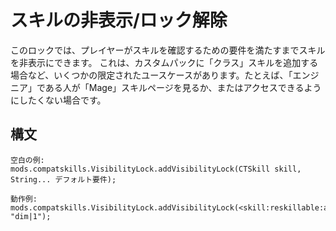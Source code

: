 # スキルの非表示/ロック解除

このロックでは、プレイヤーがスキルを確認するための要件を満たすまでスキルを非表示にできます。 これは、カスタムパックに「クラス」スキルを追加する場合など、いくつかの限定されたユースケースがあります。たとえば、「エンジニア」である人が「Mage」スキルページを見るか、またはアクセスできるようにしたくない場合です。

## 構文

    空白の例:
    mods.compatskills.VisibilityLock.addVisibilityLock(CTSkill skill, String... デフォルト要件);
    
    動作例:
    mods.compatskills.VisibilityLock.addVisibilityLock(<skill:reskillable:attack>, "dim|1");